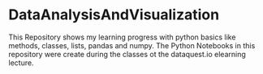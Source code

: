 # DataAnalysisAndVisualization
This Repository shows my learning progress with python basics like methods, classes, lists, pandas and numpy. The Python Notebooks in this repository were create during the classes ot the dataquest.io elearning lecture. 

